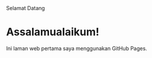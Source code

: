 <!-- index.html -->
<!DOCTYPE html>
<html>
<head>
  Selamat Datang
</head>
<body>
  <h1>Assalamualaikum!</h1>
  <p>Ini laman web pertama saya menggunakan GitHub Pages.</p>
</body>
</html>
